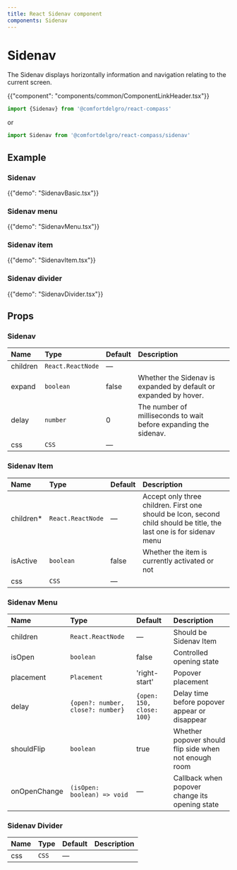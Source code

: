 ```yaml
---
title: React Sidenav component
components: Sidenav
---
```


# Sidenav

<p class="description">The Sidenav displays horizontally information and navigation relating to the current screen.</p>

{{"component": "components/common/ComponentLinkHeader.tsx"}}

```jsx
import {Sidenav} from '@comfortdelgro/react-compass'
```

or

```jsx
import Sidenav from '@comfortdelgro/react-compass/sidenav'
```

## Example

### Sidenav

{{"demo": "SidenavBasic.tsx"}}

### Sidenav menu

{{"demo": "SidenavMenu.tsx"}}

### Sidenav item

{{"demo": "SidenavItem.tsx"}}

### Sidenav divider

{{"demo": "SidenavDivider.tsx"}}

## Props

### Sidenav

| Name     | Type              | Default | Description                                                      |
| :------- | :---------------- | :------ | :--------------------------------------------------------------- |
| children | `React.ReactNode` | —       |                                                                  |
| expand   | `boolean`         | false   | Whether the Sidenav is expanded by default or expanded by hover. |
| delay    | `number`          | 0       | The number of milliseconds to wait before expanding the sidenav. |
| css      | `CSS`             | —       |                                                                  |

### Sidenav Item

| Name       | Type              | Default | Description                                                                                                          |
| :--------- | :---------------- | :------ | :------------------------------------------------------------------------------------------------------------------- |
| children\* | `React.ReactNode` | —       | Accept only three children. First one should be Icon, second child should be title, the last one is for sidenav menu |
| isActive   | `boolean`         | false   | Whether the item is currently activated or not                                                                       |
| css        | `CSS`             | —       |                                                                                                                      |

### Sidenav Menu

| Name         | Type                              | Default                   | Description                                           |
| :----------- | :-------------------------------- | :------------------------ | :---------------------------------------------------- |
| children     | `React.ReactNode`                 | —                         | Should be Sidenav Item                                |
| isOpen       | `boolean`                         | false                     | Controlled opening state                              |
| placement    | `Placement`                       | 'right-start'             | Popover placement                                     |
| delay        | `{open?: number, close?: number}` | `{open: 150, close: 100}` | Delay time before popover appear or disappear         |
| shouldFlip   | `boolean`                         | true                      | Whether popover should flip side when not enough room |
| onOpenChange | `(isOpen: boolean) => void`       | —                         | Callback when popover change its opening state        |

### Sidenav Divider

| Name | Type  | Default | Description |
| :--- | :---- | :------ | :---------- |
| css  | `CSS` | —       |             |

